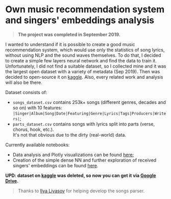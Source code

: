 # Own music recommendation system and singers' embeddings analysis
> <b>The project was completed in September 2019.</b>

I wanted to understand if it is possible to create a good music recommendation system, which would use only the statistics of song lyrics, without using NLP and the sound waves themselves. To do that, I decided to create a simple few layers neural network and find the data to train it.  
Unfortunately, I did not find a suitable dataset, so I collected mine and it was the largest open dataset with a variety of metadata (Sep 2019). Then was decided to open-source it on [kaggle](https://www.kaggle.com/detkov/lyrics-dataset). Also, every related work and analysis will also be there.  

Dataset consists of:
* `songs_dataset.csv` contains 253k+ songs (different genres, decades and so on) with 10 features:  
`|Singer|Album|Song|Date|Featuring|Genre|Lyrics|Tags|Producers|Writers|`;
* `parts_dataset.csv` contains songs with lyrics split into parts (verse, chorus, hook, etc.).  
It's not that obvious due to the dirty (real-world) data.

Currently available notebooks:
* Data analysis and Plotly visualizations can be found [here](https://www.kaggle.com/detkov/starter-music-analysis-and-plotly-tutorial);  
* Creation of the simple dense NN and further exploration of received singers' embeddings can be found [here](https://www.kaggle.com/detkov/music-classification).

<b>UPD: dataset on [kaggle](https://www.kaggle.com/detkov/lyrics-dataset) was deleted, so now you can get it via [Google Drive](https://drive.google.com/drive/folders/10FOIW80rjwTsudtsB8wQhs0q9arn9_gj?usp=sharing).</b>

> Thanks to [Ilya Liyasov](https://github.com/Literman) for helping develop the songs parser.
